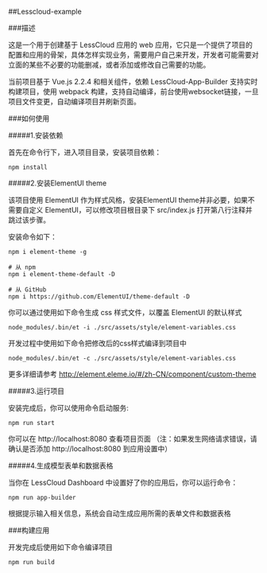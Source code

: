##Lesscloud-example


###描述

这是一个用于创建基于 LessCloud 应用的 web 应用，它只是一个提供了项目的配置和应用的骨架，具体怎样实现业务，需要用户自己来开发，开发者可能需要对立面的某些不必要的功能删减，或者添加或修改自己需要的功能。

当前项目基于 Vue.js 2.2.4 和相关组件，依赖 LessCloud-App-Builder 支持实时构建项目，使用 webpack 构建，支持自动编译，前台使用websocket链接，一旦项目文件变更，自动编译项目并刷新页面。


###如何使用

#####1.安装依赖

首先在命令行下，进入项目目录，安装项目依赖：

	npm install


#####2.安装ElementUI theme

该项目使用 ElementUI 作为样式风格，安装ElementUI theme并非必要，如果不需要自定义 ElementUI，可以修改项目根目录下 src/index.js 打开第八行注释并跳过该步骤。

安装命令如下：

	npm i element-theme -g
	
	# 从 npm
	npm i element-theme-default -D
	
	# 从 GitHub
	npm i https://github.com/ElementUI/theme-default -D


你可以通过使用如下命令生成 css 样式文件，以覆盖 ElementUI 的默认样式


	node_modules/.bin/et -i ./src/assets/style/element-variables.css

开发过程中使用如下命令把修改后的css样式编译到项目中

	node_modules/.bin/et -c ./src/assets/style/element-variables.css

更多详细请参考 http://element.eleme.io/#/zh-CN/component/custom-theme


#####3.运行项目

安装完成后，你可以使用命令启动服务:

	npm run start
	
你可以在 http://localhost:8080 查看项目页面 （注：如果发生网络请求错误，请确认是否添加 http://localhost:8080 到应用设置中）

#####4.生成模型表单和数据表格

当你在 LessCloud Dashboard 中设置好了你的应用后，你可以运行命令：

	npm run app-builder
	
根据提示输入相关信息，系统会自动生成应用所需的表单文件和数据表格


###构建应用

开发完成后使用如下命令编译项目

	npm run build

